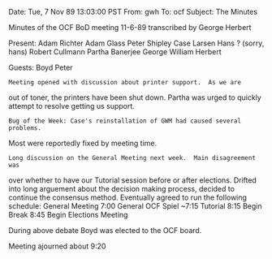 Date: Tue, 7 Nov 89 13:03:00 PST
From: gwh
To: ocf
Subject: The Minutes

Minutes of the OCF BoD meeting 11-6-89
transcribed by George Herbert

Present:
Adam Richter
Adam Glass
Peter Shipley
Case Larsen
Hans ? (sorry, hans) 
Robert Cullmann
Partha Banerjee
George William Herbert 

Guests:
Boyd
Peter 

	Meeting opened with discussion about printer support.  As we are
out of toner, the printers have been shut down.  Partha was urged to 
quickly attempt to resolve getting us support.

	Bug of the Week: Case's reinstallation of GWM had caused several problems.  
Most were reportedly fixed by meeting time.

	Long discussion on the General Meeting next week.  Main disagreement was
over whether to have our Tutorial session before or after elections.  Drifted into
long arguement about the decision making process, decided to continue the 
consensus method.  Eventually agreed to run the following schedule:
	General Meeting
	7:00 General OCF Spiel
	~7:15 Tutorial 
	8:15 Begin Break
	8:45 Begin Elections Meeting

During above debate Boyd was elected to the OCF board.

Meeting ajourned about 9:20

